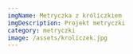 ```yaml
---
imgName: Metryczka z króliczkiem
imgDescription: Projekt metryczki
category: metryczki
image: /assets/kroliczek.jpg
---
```

